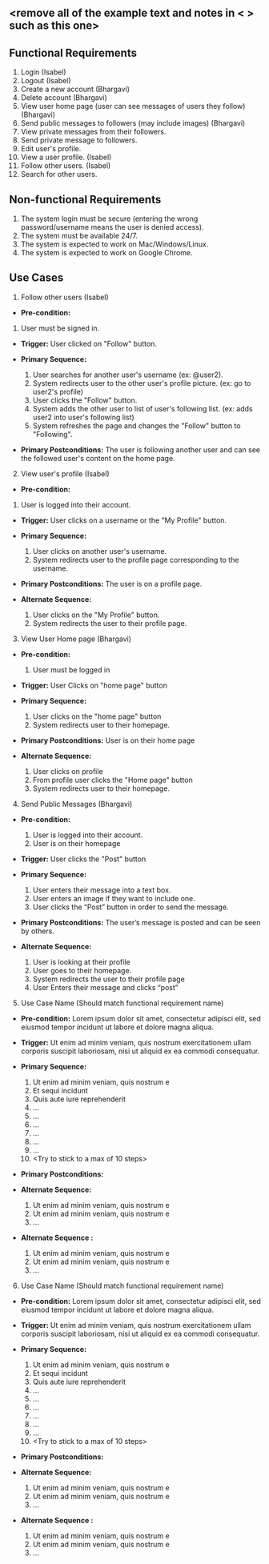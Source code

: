 ## <remove all of the example text and notes in < > such as this one>

## Functional Requirements

1. Login (Isabel)
2. Logout (Isabel)
3. Create a new account (Bhargavi)
4. Delete account (Bhargavi)
5. View user home page (user can see messages of users they follow) (Bhargavi)
6. Send public messages to followers (may include images) (Bhargavi)
7. View private messages from their followers.
8. Send private message to followers.
9. Edit user's profile.
10. View a user profile. (Isabel)
11. Follow other users. (Isabel)
12. Search for other users.

## Non-functional Requirements

1. The system login must be secure (entering the wrong password/username means the user is denied access).
2. The system must be available 24/7.
3. The system is expected to work on Mac/Windows/Linux.
4. The system is expected to work on Google Chrome.

## Use Cases

1. Follow other users (Isabel)
- **Pre-condition:**
1. User must be signed in.

- **Trigger:**
User clicked on "Follow" button.

- **Primary Sequence:**
  
  1. User searches for another user's username (ex: @user2).
  2. System redirects user to the other user's profile picture. (ex: go to user2's profile)
  3. User clicks the "Follow" button.
  4. System adds the other user to list of user's following list. (ex: adds user2 into user's following list)
  5. System refreshes the page and changes the "Follow" button to "Following".

- **Primary Postconditions:**
The user is following another user and can see the followed user's content on the home page.

2. View user's profile (Isabel)
- **Pre-condition:** 
1. User is logged into their account.

- **Trigger:** 
User clicks on a username or the "My Profile" button.

- **Primary Sequence:**
  
  1. User clicks on another user's username.
  2. System redirects user to the profile page corresponding to the username.

- **Primary Postconditions:** 
The user is on a profile page.

- **Alternate Sequence:** 
  
  1. User clicks on the "My Profile" button.
  2. System redirects the user to their profile page.

3. View User Home page (Bhargavi)
- **Pre-condition:** 
  1. User must be logged in

- **Trigger:** 
  User Clicks on "home page" button

- **Primary Sequence:**
  
  1. User clicks on the "home page" button
  2. System redirects user to their homepage.

- **Primary Postconditions:**
  User is on their home page

- **Alternate Sequence:** 
  1. User clicks on profile
  2. From profile user clicks the "Home page" button
  3. System redirects user to their homepage.

4. Send Public Messages (Bhargavi)
- **Pre-condition:**
  1. User is logged into their account.
  2. User is on their homepage

- **Trigger:** 
  User clicks the "Post" button

- **Primary Sequence:**
  
  1. User enters their message into a text box.
  2. User enters an image if they want to include one.
  3. User clicks the “Post” button in order to send the message.


- **Primary Postconditions:** 
  The user’s message is posted and can be seen by others.

- **Alternate Sequence:** 
  1. User is looking at their profile
  2. User goes to their homepage.
  3. System redirects the user to their profile page
  4. User Enters their message and clicks “post”


5. Use Case Name (Should match functional requirement name)
- **Pre-condition:** <can be a list or short description> Lorem ipsum dolor sit amet, consectetur adipisci elit, sed eiusmod tempor incidunt ut labore et dolore magna aliqua.

- **Trigger:** <can be a list or short description> Ut enim ad minim veniam, quis nostrum exercitationem ullam corporis suscipit laboriosam, nisi ut aliquid ex ea commodi consequatur. 

- **Primary Sequence:**
  
  1. Ut enim ad minim veniam, quis nostrum e
  2. Et sequi incidunt 
  3. Quis aute iure reprehenderit
  4. ... 
  5. ...
  6. ...
  7. ...
  8. ...
  9. ...
  10. <Try to stick to a max of 10 steps>

- **Primary Postconditions:** <can be a list or short description> 

- **Alternate Sequence:** <you can have more than one alternate sequence to describe multiple issues that may arise>
  
  1. Ut enim ad minim veniam, quis nostrum e
  2. Ut enim ad minim veniam, quis nostrum e
  3. ...

- **Alternate Sequence <optional>:** <you can have more than one alternate sequence to describe multiple issues that may arise>
  
  1. Ut enim ad minim veniam, quis nostrum e
  2. Ut enim ad minim veniam, quis nostrum e
  3. ...

6. Use Case Name (Should match functional requirement name)
- **Pre-condition:** <can be a list or short description> Lorem ipsum dolor sit amet, consectetur adipisci elit, sed eiusmod tempor incidunt ut labore et dolore magna aliqua.

- **Trigger:** <can be a list or short description> Ut enim ad minim veniam, quis nostrum exercitationem ullam corporis suscipit laboriosam, nisi ut aliquid ex ea commodi consequatur. 

- **Primary Sequence:**
  
  1. Ut enim ad minim veniam, quis nostrum e
  2. Et sequi incidunt 
  3. Quis aute iure reprehenderit
  4. ... 
  5. ...
  6. ...
  7. ...
  8. ...
  9. ...
  10. <Try to stick to a max of 10 steps>

- **Primary Postconditions:** <can be a list or short description> 

- **Alternate Sequence:** <you can have more than one alternate sequence to describe multiple issues that may arise>
  
  1. Ut enim ad minim veniam, quis nostrum e
  2. Ut enim ad minim veniam, quis nostrum e
  3. ...

- **Alternate Sequence <optional>:** <you can have more than one alternate sequence to describe multiple issues that may arise>
  
  1. Ut enim ad minim veniam, quis nostrum e
  2. Ut enim ad minim veniam, quis nostrum e
  3. ...
